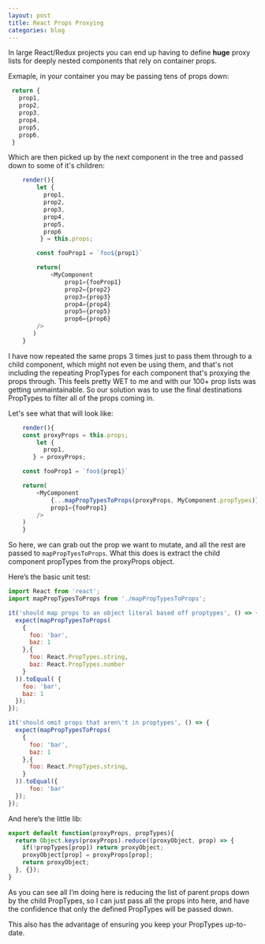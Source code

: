 ```yaml
---
layout: post
title: React Props Proxying
categories: blog
---
```


In large React/Redux projects you can end up having to define **huge** proxy lists for deeply nested components that rely on container props. 

Exmaple, in your container you may be passing tens of props down:

```javascript
 return {
   prop1,
   prop2,
   prop3,
   prop4,
   prop5,
   prop6,
 }
```

Which are then picked up by the next component in the tree and passed down to some of it's children:

```javascript
    render(){
        let {
          prop1,
          prop2,
          prop3,
          prop4,
          prop5,
          prop6
         } = this.props;

        const fooProp1 = `foo${prop1}`

        return(
        	<MyComponent
                prop1={fooProp1}
                prop2={prop2}
                prop3={prop3}
                prop4={prop4}
                prop5={prop5}
                prop6={prop6}
		/>
       )
    }
```

I have now repeated the same props 3 times just to pass them through to a child component, which might not even be using them, and that's not including the repeating PropTypes for each component that's proxying the props through. This feels pretty WET to me and with our 100+ prop lists was getting unmaintainable. So our solution was to use the final destinations PropTypes to filter all of the props coming in.

Let's see what that will look like:

```javascript
    render(){
	const proxyProps = this.props;
        let {
          prop1,
       } = proxyProps;

	const fooProp1 = `foo${prop1}`

	return(
		<MyComponent
			{...mapPropTypesToProps(proxyProps, MyComponent.propTypes)}
			prop1={fooProp1}
		/>
	)
    }
```

So here, we can grab out the prop we want to mutate, and all the rest are passed to `mapPropTyesToProps`. What this does is extract the child component propTypes from the proxyProps object.

Here’s the basic unit test:

```javascript
import React from 'react';
import mapPropTypesToProps from './mapPropTypesToProps';

it('should map props to an object literal based off proptypes', () => {
  expect(mapPropTypesToProps(
    {
      foo: 'bar',
      baz: 1
    },{
      foo: React.PropTypes.string,
      baz: React.PropTypes.number
    }
  )).toEqual( {
    foo: 'bar',
    baz: 1
  });
});

it('should omit props that aren\'t in proptypes', () => {
  expect(mapPropTypesToProps(
    {
      foo: 'bar',
      baz: 1
    },{
      foo: React.PropTypes.string,
    }
  )).toEqual({
      foo: 'bar'
  });
});
```

And here’s the little lib:

```javascript
export default function(proxyProps, propTypes){
  return Object.keys(proxyProps).reduce((proxyObject, prop) => {
    if(!propTypes[prop]) return proxyObject;
    proxyObject[prop] = proxyProps[prop];
    return proxyObject;
  }, {});
}
```

As you can see all I’m doing here is reducing the list of parent props down by the child PropTypes, so I can just pass all the props into here, and have the confidence that only the defined PropTypes will be passed down. 

This also has the advantage of ensuring you keep your PropTypes up-to-date. 
